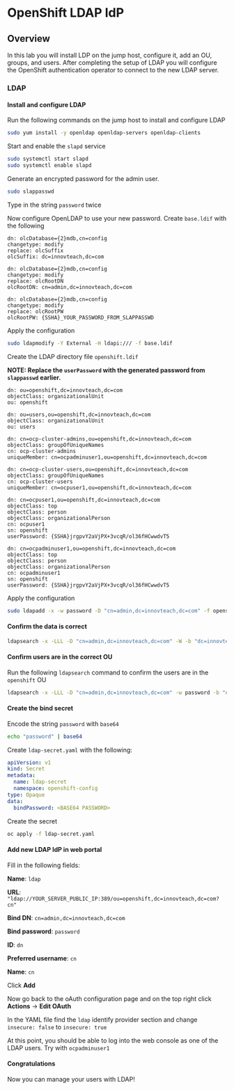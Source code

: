 # OpenShift LDAP IdP

## Overview

In this lab you will install LDP on the jump host, configure it, add an OU, groups, and users. After completing the setup of LDAP you will configure the OpenShift authentication operator to connect to the new LDAP server.

### LDAP

#### Install and configure LDAP

Run the following commands on the jump host to install and configure LDAP

```bash
sudo yum install -y openldap openldap-servers openldap-clients
```



Start and enable the `slapd` service

```bash
sudo systemctl start slapd
sudo systemctl enable slapd
```



Generate an encrypted password for the admin user.

```bash
sudo slappasswd
```

Type in the string `password` twice



Now configure OpenLDAP to use your new password. Create `base.ldif` with the following

```ldif
dn: olcDatabase={2}mdb,cn=config
changetype: modify
replace: olcSuffix
olcSuffix: dc=innovteach,dc=com

dn: olcDatabase={2}mdb,cn=config
changetype: modify
replace: olcRootDN
olcRootDN: cn=admin,dc=innovteach,dc=com

dn: olcDatabase={2}mdb,cn=config
changetype: modify
replace: olcRootPW
olcRootPW: {SSHA}_YOUR_PASSWORD_FROM_SLAPPASSWD
```



Apply the configuration

```bash
sudo ldapmodify -Y External -H ldapi:/// -f base.ldif
```



Create the LDAP directory file `openshift.ldif`

**NOTE: Replace the `userPassword` with the generated password from `slappasswd` earlier.**

```ldif
dn: ou=openshift,dc=innovteach,dc=com
objectClass: organizationalUnit
ou: openshift

dn: ou=users,ou=openshift,dc=innovteach,dc=com
objectClass: organizationalUnit
ou: users

dn: cn=ocp-cluster-admins,ou=openshift,dc=innovteach,dc=com
objectClass: groupOfUniqueNames
cn: ocp-cluster-admins
uniqueMember: cn=ocpadminuser1,ou=openshift,dc=innovteach,dc=com

dn: cn=ocp-cluster-users,ou=openshift,dc=innovteach,dc=com
objectClass: groupOfUniqueNames
cn: ocp-cluster-users
uniqueMember: cn=ocpuser1,ou=openshift,dc=innovteach,dc=com

dn: cn=ocpuser1,ou=openshift,dc=innovteach,dc=com
objectClass: top
objectClass: person
objectClass: organizationalPerson
cn: ocpuser1
sn: openshift
userPassword: {SSHA}jrgpvY2aVjPX+3vcqR/ol36fHCwwdvT5

dn: cn=ocpadminuser1,ou=openshift,dc=innovteach,dc=com
objectClass: top
objectClass: person
objectClass: organizationalPerson
cn: ocpadminuser1
sn: openshift
userPassword: {SSHA}jrgpvY2aVjPX+3vcqR/ol36fHCwwdvT5
```



Apply the configuration

```bash
sudo ldapadd -x -w password -D "cn=admin,dc=innovteach,dc=com" -f openshift.ldif
```



#### Confirm the data is correct

```bash
ldapsearch -x -LLL -D "cn=admin,dc=innovteach,dc=com" -W -b "dc=innovteach,dc=com"
```



#### Confirm users are in the correct OU

Run the following `ldapsearch` command to confirm the users are in the `openshift` OU

```bash
ldapsearch -x -LLL -D "cn=admin,dc=innovteach,dc=com" -w password -b "ou=openshift,dc=innovteach,dc=com" -s sub "(&(objectClass=person)(objectClass=organizationalPerson))" dn cn
```





#### Create the bind secret

Encode the string `password` with `base64`

```bash
echo "password" | base64
```



Create `ldap-secret.yaml` with the following: 

```yaml
apiVersion: v1
kind: Secret
metadata:
  name: ldap-secret
  namespace: openshift-config
type: Opaque
data:
  bindPassword: <BASE64 PASSWORD>
```



Create the secret

```bash
oc apply -f ldap-secret.yaml
```



#### Add new LDAP IdP in web portal 

Fill in the following fields:

**Name**: `ldap`

**URL**: `"ldap://YOUR_SERVER_PUBLIC_IP:389/ou=openshift,dc=innovteach,dc=com?cn"`

**Bind DN**: `cn=admin,dc=innovteach,dc=com`

**Bind password**: `password`

**ID**: `dn`

**Preferred username**: `cn`

**Name**: `cn`

Click **Add**



Now go back to the oAuth configuration page and on the top right click **Actions** -> **Edit OAuth**



In the YAML file find the `ldap` identify provider section and change `insecure: false` to `insecure: true`



At this point, you should be able to log into the web console as one of the LDAP users. Try with `ocpadminuser1`



#### Congratulations

Now you can manage your users with LDAP!
